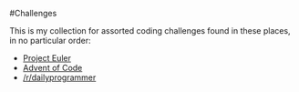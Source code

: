 #Challenges

This is my collection for assorted coding challenges found in these places, in no particular order:

* [Project Euler](https://projecteuler.net)
* [Advent of Code](https://adventofcode.com)
* [/r/dailyprogrammer](https://reddit.com/r/dailyprogrammer)

